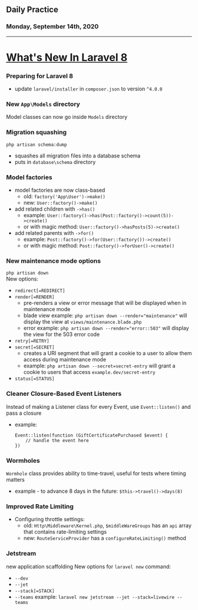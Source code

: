 ## Daily Practice
### Monday, September 14th, 2020
---


# [What's New In Laravel 8](https://laracasts.com/series/whats-new-in-laravel-8)  



### Preparing for Laravel 8
- update `laravel/installer` in `composer.json` to version `^4.0.0`  



### New `App\Models` directory
Model classes can now go inside `Models` directory  



### Migration squashing
`php artisan schema:dump`
- squashes all migration files into a database schema
- puts in `database\schema` directory



### Model factories
- model factories are now class-based
   * old: `factory('App\User')->make()`
   * new: `User::factory()->make()`
- add related children with `->has()`
   * example: `User::factory()->has(Post::factory()->count(5))->create()`
   * or with magic method: `User::factory()->hasPosts(5)->create()`
- add related parents with `->for()`
   * example: `Post::factory()->for(User::factory())->create()`
   * or with magic method: `Post::factory()->forUser()->create()`



### New maintenance mode options
`php artisan down`  
New options:
- `redirect[=REDIRECT]`
- `render[=RENDER]`
   * pre-renders a view or error message that will be displayed when in maintenance mode
   * blade view example: `php artisan down --render="maintenance"` will display the view at `views/maintenance.blade.php`
   * error example: `php artisan down --render="error::503"` will display the view for the 503 error code
- `retry[=RETRY]`
- `secret[=SECRET]`
   * creates a URI segment that will grant a cookie to a user to allow them access during maintenance mode
   * example: `php artisan down --secret=secret-entry` will grant a cookie to users that access `example.dev/secret-entry`
- `status[=STATUS]`



### Cleaner Closure-Based Event Listeners
Instead of making a Listener class for every Event, use `Event::listen()` and pass a closure
- example:
	```
	Event::listen(function (GiftCertificatePurchased $event) {
		// handle the event here
	})
	```


### Wormholes
`Wormhole` class provides ability to time-travel, useful for tests where timing matters  
- example - to advance 8 days in the future: `$this->travel()->days(8)`  



### Improved Rate Limiting
- Configuring throttle settings:
   * old: `Http\Middleware\Kernel.php`, `$middleWareGroups` has an `api` array that contains rate-limiting settings
   * new: `RouteServiceProvider` has a `configureRateLimiting()` method



### Jetstream
new application scaffolding
New options for `laravel new` command:
- `--dev`
- `--jet`
- `--stack[=STACK]`
- `--teams`
example: `laravel new jetstream --jet --stack=livewire --teams`
